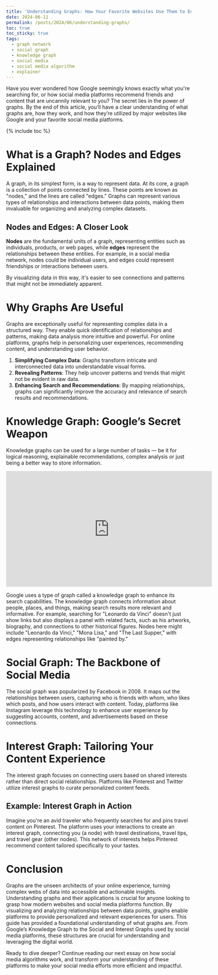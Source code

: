 ```yaml
---
title: 'Understanding Graphs: How Your Favorite Websites Use Them to Enhance Your Experience'
date: 2024-06-11
permalink: /posts/2024/06/understanding-graphs/
toc: true
toc_sticky: true
tags:
  - graph network
  - social graph
  - knowledge graph
  - social media
  - social media algorithm
  - explainer
---
```

Have you ever wondered how Google seemingly knows exactly what you're searching for, or how social media platforms recommend friends and content that are uncannily relevant to you? The secret lies in the power of graphs. By the end of this article, you’ll have a clear understanding of what graphs are, how they work, and how they’re utilized by major websites like Google and your favorite social media platforms.

{% include toc %}


# What is a Graph? Nodes and Edges Explained

A graph, in its simplest form, is a way to represent data. At its core, a graph is a collection of points connected by lines. These points are known as "nodes," and the lines are called "edges." Graphs can represent various types of relationships and interactions between data points, making them invaluable for organizing and analyzing complex datasets.

## Nodes and Edges: A Closer Look
**Nodes** are the fundamental units of a graph, representing entities such as individuals, products, or web pages, while **edges** represent the relationships between these entities. 
For example, in a social media network, nodes could be individual users, and edges could represent friendships or interactions between users. 

By visualizing data in this way, it's easier to see connections and patterns that might not be immediately apparent.

# Why Graphs Are Useful

Graphs are exceptionally useful for representing complex data in a structured way. They enable quick identification of relationships and patterns, making data analysis more intuitive and powerful. For online platforms, graphs help in personalizing user experiences, recommending content, and understanding user behavior.

1. **Simplifying Complex Data**: Graphs transform intricate and interconnected data into understandable visual forms.
2. **Revealing Patterns**: They help uncover patterns and trends that might not be evident in raw data.
3. **Enhancing Search and Recommendations**: By mapping relationships, graphs can significantly improve the accuracy and relevance of search results and recommendations.

# Knowledge Graph: Google’s Secret Weapon
Knowledge graphs can be used for a large number of tasks — be it for logical reasoning, explainable recommendations, complex analysis or just being a better way to store information.

<iframe width="560" height="315" src="http://www.youtube.com/embed/mmQl6VGvX" frameborder="0"> </iframe>

Google uses a type of graph called a knowledge graph to enhance its search capabilities. The knowledge graph connects information about people, places, and things, making search results more relevant and informative. For example, searching for "Leonardo da Vinci" doesn't just show links but also displays a panel with related facts, such as his artworks, biography, and connections to other historical figures. Nodes here might include "Leonardo da Vinci," "Mona Lisa," and "The Last Supper," with edges representing relationships like "painted by."

# Social Graph: The Backbone of Social Media

The social graph was popularized by Facebook in 2008. It maps out the relationships between users, capturing who is friends with whom, who likes which posts, and how users interact with content.
Today, platforms like Instagram leverage this technology to enhance user experience by suggesting accounts, content, and advertisements based on these connections.

# Interest Graph: Tailoring Your Content Experience

The interest graph focuses on connecting users based on shared interests rather than direct social relationships. Platforms like Pinterest and Twitter utilize interest graphs to curate personalized content feeds.

## Example: Interest Graph in Action
Imagine you're an avid traveler who frequently searches for and pins travel content on Pinterest. The platform uses your interactions to create an interest graph, connecting you (a node) with travel destinations, travel tips, and travel gear (other nodes). This network of interests helps Pinterest recommend content tailored specifically to your tastes.

# Conclusion

Graphs are the unseen architects of your online experience, turning complex webs of data into accessible and actionable insights. Understanding graphs and their applications is crucial for anyone looking to grasp how modern websites and social media platforms function. By visualizing and analyzing relationships between data points, graphs enable platforms to provide personalized and relevant experiences for users. This guide has provided a foundational understanding of what graphs are. From Google’s Knowledge Graph to the Social and Interest Graphs used by social media platforms, these structures are crucial for understanding and leveraging the digital world.

Ready to dive deeper? Continue reading our next essay on how social media algorithms work, and transform your understanding of these platforms to make your social media efforts more efficient and impactful.
